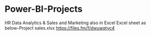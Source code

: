 # Power-BI-Projects
HR Data Analytics &amp; Sales and Marketing  also in Excel
Excel sheet as below-Project sales.xlsx
https://files.fm/f/dwuwqtyc4
